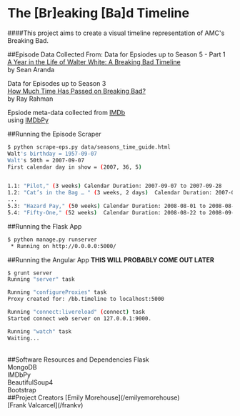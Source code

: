 The [Br]eaking [Ba]d Timeline
=============

####This project aims to create a visual timeline representation of AMC's Breaking Bad.

##Episode Data Collected From:
Data for Epsiodes up to Season 5 - Part 1
<br>[A Year in the Life of Walter White: A Breaking Bad Timeline](http://blog.thegreenfieldgroup.org/a-year-in-the-life-of-walter-white-a-breaking-bad-timeline/)
<br>by Sean Aranda

Data for Episodes up to Season 3
<br>[How Much Time Has Passed on Breaking Bad?](http://www.vulture.com/2011/07/breaking_bad_calendar.html)
<br>by Ray Rahman

Epsiode meta-data collected from [IMDb](http://imdb.com)
<br>using [IMDbPy](http://imdbpy.sourceforge.net/)


##Running the Episode Scraper
```bash
$ python scrape-eps.py data/seasons_time_guide.html
Walt's birthday = 1957-09-07
Walt's 50th = 2007-09-07
First calendar day in show = (2007, 36, 5)


1.1: "Pilot," (3 weeks) Calendar Duration: 2007-09-07 to 2007-09-28
1.2: "Cat’s in the Bag … " (3 weeks, 2 days)  Calendar Duration: 2007-09-28 to 2007-09-10
...
5.3: "Hazard Pay," (50 weeks) Calendar Duration: 2008-08-01 to 2008-08-22
5.4: "Fifty-One," (52 weeks)  Calendar Duration: 2008-08-22 to 2008-09-05
```


##Running the Flask App
```bash
$ python manage.py runserver
 * Running on http://0.0.0.0:5000/
```

##Running the Angular App
**THIS WILL PROBABLY COME OUT LATER**
```bash
$ grunt server
Running "server" task

Running "configureProxies" task
Proxy created for: /bb.timeline to localhost:5000

Running "connect:livereload" (connect) task
Started connect web server on 127.0.0.1:9000.

Running "watch" task
Waiting...
```

<br>
##Software Resources and Dependencies
Flask
<br>MongoDB
<br>IMDbPy
<br>BeautifulSoup4
<br>Bootstrap

<br>
##Project Creators
[Emily Morehouse](/emilyemorehouse)
<br>
[Frank Valcarcel](/frankv)